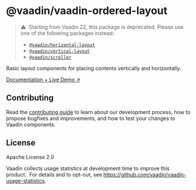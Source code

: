 # @vaadin/vaadin-ordered-layout

> ⚠️&nbsp; Starting from Vaadin 22, this package is deprecated.
> Please use one of the following packages instead:
>
> - [`@vaadin/horizontal-layout`](https://www.npmjs.com/package/@vaadin/horizontal-layout)
> - [`@vaadin/vertical-layout`](https://www.npmjs.com/package/@vaadin/vertical-layout)
> - [`@vaadin/scroller`](https://www.npmjs.com/package/@vaadin/scroller)

Basic layout components for placing contents vertically and horizontally.

[Documentation + Live Demo ↗](https://vaadin.com/docs/latest/ds/components/basic-layouts)

## Contributing

Read the [contributing guide](https://vaadin.com/docs/latest/guide/contributing/overview) to learn about our development process, how to propose bugfixes and improvements, and how to test your changes to Vaadin components.

## License

Apache License 2.0

Vaadin collects usage statistics at development time to improve this product..
For details and to opt-out, see https://github.com/vaadin/vaadin-usage-statistics.
